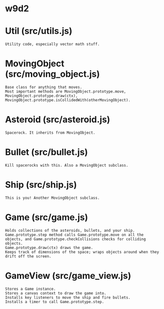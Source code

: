 # w9d2


# Util (src/utils.js)
    Utility code, especially vector math stuff.

# MovingObject (src/moving_object.js)
    Base class for anything that moves.
    Most important methods are MovingObject.prototype.move, MovingObject.prototype.draw(ctx), MovingObject.prototype.isCollidedWith(otherMovingObject).

# Asteroid (src/asteroid.js)
    Spacerock. It inherits from MovingObject.

# Bullet (src/bullet.js)
    Kill spacerocks with this. Also a MovingObject subclass.

# Ship (src/ship.js)
    This is you! Another MovingObject subclass.

# Game (src/game.js)
    Holds collections of the asteroids, bullets, and your ship.
    Game.prototype.step method calls Game.prototype.move on all the objects, and Game.prototype.checkCollisions checks for colliding objects.
    Game.prototype.draw(ctx) draws the game.
    Keeps track of dimensions of the space; wraps objects around when they drift off the screen.

# GameView (src/game_view.js)
    Stores a Game instance.
    Stores a canvas context to draw the game into.
    Installs key listeners to move the ship and fire bullets.
    Installs a timer to call Game.prototype.step.